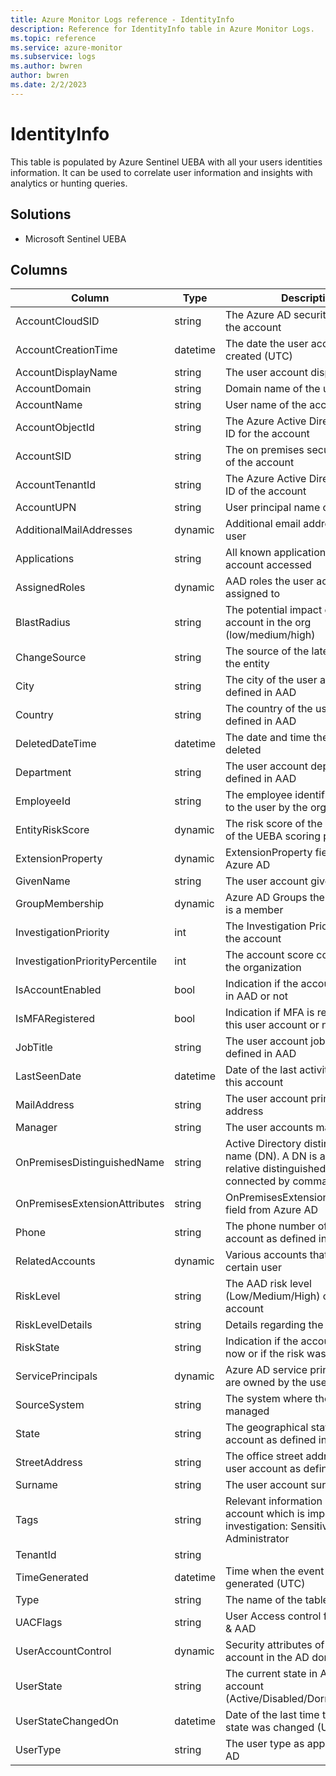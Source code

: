 ```yaml
---
title: Azure Monitor Logs reference - IdentityInfo
description: Reference for IdentityInfo table in Azure Monitor Logs.
ms.topic: reference
ms.service: azure-monitor
ms.subservice: logs
ms.author: bwren
author: bwren
ms.date: 2/2/2023
---
```


# IdentityInfo

 This table is populated by Azure Sentinel UEBA with all your users identities information. It can be used to correlate user information and insights with analytics or hunting queries.

## Solutions

- Microsoft Sentinel UEBA




## Columns

| Column | Type | Description |
| --- | --- | --- |
| AccountCloudSID | string | The Azure AD security identifier of the account |
| AccountCreationTime | datetime | The date the user account was created (UTC) |
| AccountDisplayName | string | The user account display name |
| AccountDomain | string | Domain name of the user account |
| AccountName | string | User name of the account |
| AccountObjectId | string | The Azure Active Directory object ID for the account |
| AccountSID | string | The on premises security identifier of the account |
| AccountTenantId | string | The Azure Active Directory Tenant ID of the account |
| AccountUPN | string | User principal name of the account |
| AdditionalMailAddresses | dynamic | Additional email addresses of the user |
| Applications | string | All known applications this user account accessed |
| AssignedRoles | dynamic | AAD roles the user account is assigned to |
| BlastRadius | string | The potential impact of the user account in the org (low/medium/high) |
| ChangeSource | string | The source of the latest change of the entity |
| City | string | The city of the user account as defined in AAD |
| Country | string | The country of the user account as defined in AAD |
| DeletedDateTime | datetime | The date and time the user was deleted |
| Department | string | The user account department as defined in AAD |
| EmployeeId | string | The employee identifier assigned to the user by the organization |
| EntityRiskScore | dynamic | The risk score of the entity as part of the UEBA scoring process |
| ExtensionProperty | dynamic | ExtensionProperty fields from Azure AD |
| GivenName | string | The user account given name |
| GroupMembership | dynamic | Azure AD Groups the user account is a member |
| InvestigationPriority | int | The Investigation Priority score of the account |
| InvestigationPriorityPercentile | int | The account score compared to the organization  |
| IsAccountEnabled | bool | Indication if the account is enabled in AAD or not |
| IsMFARegistered | bool | Indication if MFA is registered for this user account or not |
| JobTitle | string | The user account job title as defined in AAD |
| LastSeenDate | datetime | Date of the last activity observed in this account |
| MailAddress | string | The user account primary email address |
| Manager | string | The user accounts manager alias |
| OnPremisesDistinguishedName | string | Active Directory distinguished name (DN). A DN is a sequence of relative distinguished names (RDN) connected by commas. |
| OnPremisesExtensionAttributes | string | OnPremisesExtensionAttributes field from Azure AD |
| Phone | string | The phone number of the user account as defined in AAD |
| RelatedAccounts | dynamic | Various accounts that correlate to a certain user |
| RiskLevel | string | The AAD risk level (Low/Medium/High) of the user account |
| RiskLevelDetails | string | Details regarding the AAD risk level |
| RiskState | string | Indication if the account is at risk now or if the risk was remediated |
| ServicePrincipals | dynamic | Azure AD service principals that are owned by the user |
| SourceSystem | string | The system where the user is managed |
| State | string | The geographical state of the user account as defined in AAD |
| StreetAddress | string | The office street address of the user account as defined in AAD |
| Surname | string | The user account surname |
| Tags | string | Relevant information on the user account which is important for investigation: Sensitive\ VIP\  Administrator |
| TenantId | string |  |
| TimeGenerated | datetime | Time when the event was generated (UTC) |
| Type | string | The name of the table |
| UACFlags | string | User Access control flags from AD & AAD |
| UserAccountControl | dynamic | Security attributes of the user account in the AD domain |
| UserState | string | The current state in AAD of the account (Active/Disabled/Dormant/Lockout) |
| UserStateChangedOn | datetime | Date of the last time the account state was changed (UTC) |
| UserType | string | The user type as appears in Azure AD |
